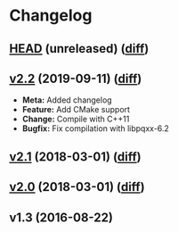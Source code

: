 # Changelog

<a name="master"></a>
## [HEAD](https://github.com/sth/sodata/tree/master) (unreleased) ([diff](https://github.com/sth/sodata/compare/v2.2...master))

<a name="v2.2"></a>
## [v2.2](https://github.com/sth/sodata/tree/v2.2) (2019-09-11) ([diff](https://github.com/sth/sodata/compare/v2.1...v2.2))

- **Meta:** Added changelog
- **Feature:** Add CMake support
- **Change:** Compile with C++11
- **Bugfix:** Fix compilation with libpqxx-6.2

<a name="v2.1"></a>
## [v2.1](https://github.com/sth/sodata/tree/v2.1) (2018-03-01) ([diff](https://github.com/sth/sodata/compare/v2.0...v2.1))

<a name="v2.0"></a>
## [v2.0](https://github.com/sth/sodata/tree/v2.0) (2018-03-01) ([diff](https://github.com/sth/sodata/compare/v1.3...v2.0))


<a name="v1.3"></a>
## v1.3 (2016-08-22)
